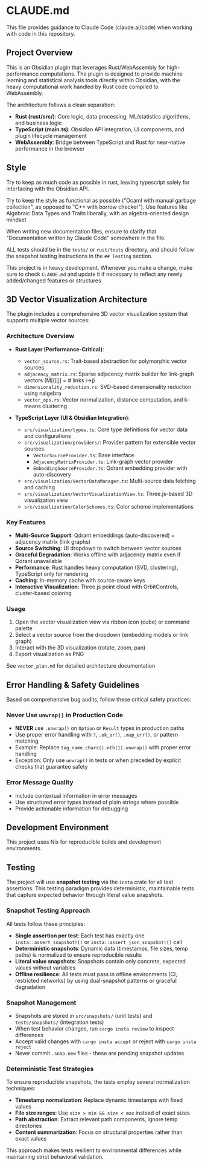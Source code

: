 # CLAUDE.md

This file provides guidance to Claude Code (claude.ai/code) when working with
code in this repository.

## Project Overview

This is an Obsidian plugin that leverages Rust/WebAssembly for high-performance computations.
The plugin is designed to provide machine learning and statistical analysis tools directly within Obsidian,
with the heavy computational work handled by Rust code compiled to WebAssembly.

The architecture follows a clean separation:

- **Rust (rust/src/)**: Core logic, data processing, ML/statistics algorithms, and business logic
- **TypeScript (main.ts)**: Obsidian API integration, UI components, and plugin lifecycle management
- **WebAssembly**: Bridge between TypeScript and Rust for near-native performance in the browser

## Style

Try to keep as much code as possible in rust, leaving typescript solely for interfacing with the Obsidian API.

Try to keep the style as functional as possible ("Ocaml with manual garbage
collection", as opposed to "C++ with borrow checker"). Use features like
Algebraic Data Types and Traits liberally, with an algebra-oriented design
mindset

When writing new documentation files, ensure to clarify that "Documentation written
by Claude Code" somewhere in the file.

ALL tests should be in the `tests/` or `rust/tests` directory, and should follow the snapshot
testing instructions in the `## Testing` section.

This project is in heavy development. Whenever you make a change, make sure to
check `CLAUDE.md` and update it if necessary to reflect any newly added/changed
features or structures

## 3D Vector Visualization Architecture

The plugin includes a comprehensive 3D vector visualization system that supports multiple vector sources:

### Architecture Overview

- **Rust Layer (Performance-Critical)**:
  - `vector_source.rs`: Trait-based abstraction for polymorphic vector sources
  - `adjacency_matrix.rs`: Sparse adjacency matrix builder for link-graph vectors (M[i][j] = # links i→j)
  - `dimensionality_reduction.rs`: SVD-based dimensionality reduction using nalgebra
  - `vector_ops.rs`: Vector normalization, distance computation, and k-means clustering

- **TypeScript Layer (UI & Obsidian Integration)**:
  - `src/visualization/types.ts`: Core type definitions for vector data and configurations
  - `src/visualization/providers/`: Provider pattern for extensible vector sources
    - `VectorSourceProvider.ts`: Base interface
    - `AdjacencyMatrixProvider.ts`: Link-graph vector provider
    - `EmbeddingSourceProvider.ts`: Qdrant embedding provider with auto-discovery
  - `src/visualization/VectorDataManager.ts`: Multi-source data fetching and caching
  - `src/visualization/VectorVisualizationView.ts`: Three.js-based 3D visualization view
  - `src/visualization/ColorSchemes.ts`: Color scheme implementations

### Key Features

- **Multi-Source Support**: Qdrant embeddings (auto-discovered) + adjacency matrix (link graphs)
- **Source Switching**: UI dropdown to switch between vector sources
- **Graceful Degradation**: Works offline with adjacency matrix even if Qdrant unavailable
- **Performance**: Rust handles heavy computation (SVD, clustering), TypeScript only for rendering
- **Caching**: In-memory cache with source-aware keys
- **Interactive Visualization**: Three.js point cloud with OrbitControls, cluster-based coloring

### Usage

1. Open the vector visualization view via ribbon icon (cube) or command palette
2. Select a vector source from the dropdown (embedding models or link graph)
3. Interact with the 3D visualization (rotate, zoom, pan)
4. Export visualization as PNG

See `vector_plan.md` for detailed architecture documentation

## Error Handling & Safety Guidelines

Based on comprehensive bug audits, follow these critical safety practices:

### Never Use `unwrap()` in Production Code

- **NEVER** use `.unwrap()` on `Option` or `Result` types in production paths
- Use proper error handling with `?`, `.ok_or()`, `.map_err()`, or pattern matching
- Example: Replace `tag_name.chars().nth(1).unwrap()` with proper error handling
- Exception: Only use `unwrap()` in tests or when preceded by explicit checks that guarantee safety

### Error Message Quality

- Include contextual information in error messages
- Use structured error types instead of plain strings where possible
- Provide actionable information for debugging

## Development Environment

This project uses Nix for reproducible builds and development environments.

## Testing

The project will use **snapshot testing** via the `insta` crate for all test assertions. This testing paradigm provides deterministic, maintainable tests that capture expected behavior through literal value snapshots.

### Snapshot Testing Approach

All tests follow these principles:

- **Single assertion per test**: Each test has exactly one `insta::assert_snapshot!()` or `insta::assert_json_snapshot!()` call
- **Deterministic snapshots**: Dynamic data (timestamps, file sizes, temp paths) is normalized to ensure reproducible results
- **Literal value snapshots**: Snapshots contain only concrete, expected values without variables
- **Offline resilience**: All tests must pass in offline environments (CI, restricted networks) by using dual-snapshot patterns or graceful degradation

### Snapshot Management

- Snapshots are stored in `src/snapshots/` (unit tests) and `tests/snapshots/` (integration tests)
- When test behavior changes, run `cargo insta review` to inspect differences
- Accept valid changes with `cargo insta accept` or reject with `cargo insta reject`
- Never commit `.snap.new` files - these are pending snapshot updates

### Deterministic Test Strategies

To ensure reproducible snapshots, the tests employ several normalization techniques:

- **Timestamp normalization**: Replace dynamic timestamps with fixed values
- **File size ranges**: Use `size > min && size < max` instead of exact sizes
- **Path abstraction**: Extract relevant path components, ignore temp directories
- **Content summarization**: Focus on structural properties rather than exact values

This approach makes tests resilient to environmental differences while maintaining strict behavioral validation.
